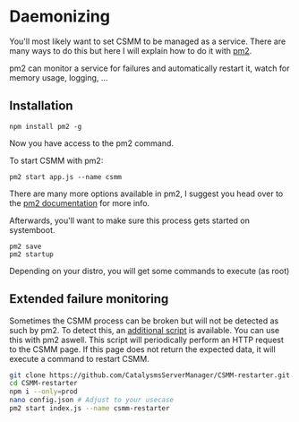 # Daemonizing

You'll most likely want to set CSMM to be managed as a service. There are many ways to do this but here I will explain how to do it with [pm2](https://pm2.keymetrics.io/).

pm2 can monitor a service for failures and automatically restart it, watch for memory usage, logging, ...

## Installation

`npm install pm2 -g`

Now you have access to the pm2 command.

To start CSMM with pm2:

`pm2 start app.js --name csmm`

There are many more options available in pm2, I suggest you head over to the [pm2 documentation](https://pm2.keymetrics.io/docs/usage/quick-start/) for more info.

Afterwards, you'll want to make sure this process gets started on systemboot.

```
pm2 save
pm2 startup
```

Depending on your distro, you will get some commands to execute (as root)


## Extended failure monitoring

Sometimes the CSMM process can be broken but will not be detected as such by pm2. To detect this, an [additional script](https://github.com/CatalysmsServerManager/CSMM-restarter) is available. You can use this with pm2 aswell. This script will periodically perform an HTTP request to the CSMM page. If this page does not return the expected data, it will execute a command to restart CSMM.

```bash
git clone https://github.com/CatalysmsServerManager/CSMM-restarter.git
cd CSMM-restarter
npm i --only=prod
nano config.json # Adjust to your usecase
pm2 start index.js --name csmm-restarter
```